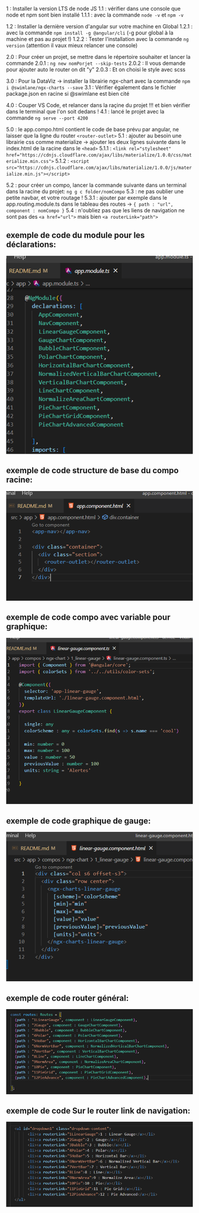 1 : Installer la version LTS de node JS
1.1 : vérifier dans une console que node et npm sont bien installé
1.1.1 : avec la commande `node -v` et `npm -v`

1.2 : Installer la dernière version d'angular sur votre machine en Global
1.2.1 : avec la commande `npm install -g @angular/cli`   (-g pour global à la machine et pas au projet !)
1.2.2 : Tester l'installation avec la commande `ng version`    (attention il vaux mieux relancer une console)

2.0 : Pour créer un projet, se mettre dans le répertoire souhaiter et lancer la commande
2.0.1 : `ng new nomPorjet --skip-tests`
2.0.2 : Il vous demande pour ajouter auto le router on dit "y"
2.0.3 : Et on choisi le style avec scss


3.0 : Pour la DataViz -> installer la librairie ngx-chart avec la commande `npm i @swimlane/ngx-charts --save`
3.1 : Vérifier également dans le fichier package.json en racine si @swimlane est bien cité

4.0 : Couper VS Code, et relancer dans la raçine du projet !!! et bien vérifier dans le terminal que l'on soit dedans !
4.1 : lancé le projet avec la commande `ng serve --port 4200`

5.0 : le app.compo.html contient le code de base prévu par angular, ne laisser que la ligne du router `<router-outlet>`
5.1 : ajouter au besoin une librairie css comme materialize -> ajouter les deux lignes suivante dans le index.html de la racine dans le `<head>`
5.1.1 : `<link rel="stylesheet" href="https://cdnjs.cloudflare.com/ajax/libs/materialize/1.0.0/css/materialize.min.css">`
5.1.2 : `<script src="https://cdnjs.cloudflare.com/ajax/libs/materialize/1.0.0/js/materialize.min.js"></script>`

5.2 : pour créer un compo, lancer la commande suivante dans un terminal dans la racine du projet: `ng g c folder/nomCompo`
5.3 : ne pas oublier une petite navbar, et votre routage ! 
5.3.1 : ajouter par exemple dans le app.routing.module.ts dans le tableau des routes -> `{ path : "url", component : nomCompo }`
5.4 : n'oubliez pas que les liens de navigation ne sont pas des `<a href="url">` mais bien `<a routerLink="path">`

## exemple de code du module pour les déclarations:

![This is an image](./src/assets/app.module.PNG)

## exemple de code structure de base du compo racine:

![This is an image](./src/assets/app.compo.PNG)

## exemple de code compo avec variable pour graphique:

![This is an image](./src/assets/compo.PNG)

## exemple de code graphique de gauge:

![This is an image](./src/assets/gauge.PNG)

## exemple de code router général:

![This is an image](./src/assets/router.PNG)

## exemple de code Sur le router link de navigation:

![This is an image](./src/assets/routerlink.PNG)

